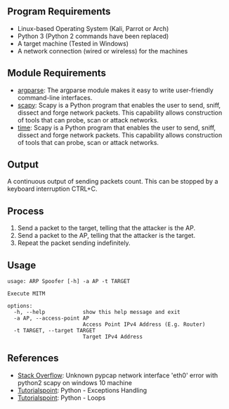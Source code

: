 ## Program Requirements

* Linux-based Operating System (Kali, Parrot or Arch)
* Python 3 (Python 2 commands have been replaced)
* A target machine (Tested in Windows)
* A network connection (wired or wireless) for the machines

## Module Requirements

* [argparse](https://docs.python.org/3/library/argparse.html?highlight=argparse): The argparse module makes it easy to write user-friendly command-line interfaces.
* [scapy](https://scapy.readthedocs.io/en/latest/): Scapy is a Python program that enables the user to send, sniff, dissect and forge network packets. This capability allows construction of tools that can probe, scan or attack networks.
* [time](https://docs.python.org/3/library/time.html?highlight=time): Scapy is a Python program that enables the user to send, sniff, dissect and forge network packets. This capability allows construction of tools that can probe, scan or attack networks.

## Output

A continuous output of sending packets count. This can be stopped by a keyboard interruption CTRL+C.

## Process

1. Send a packet to the target, telling that the attacker is the AP.
2. Send a packet to the AP, telling that the attacker is the target.
3. Repeat the packet sending indefinitely.

## Usage

```
usage: ARP Spoofer [-h] -a AP -t TARGET

Execute MITM

options:
  -h, --help            show this help message and exit
  -a AP, --access-point AP
                        Access Point IPv4 Address (E.g. Router)
  -t TARGET, --target TARGET
                        Target IPv4 Address
```

## References

* [Stack Overflow](https://stackoverflow.com/questions/59720769/unknown-pypcap-network-interface-eth0-error-with-python2-scapy-on-windows-10-m): Unknown pypcap network interface 'eth0' error with python2 scapy on windows 10 machine
* [Tutorialspoint](https://www.tutorialspoint.com/python/python_exceptions.htm): Python - Exceptions Handling
* [Tutorialspoint](https://www.tutorialspoint.com/python/python_loops.htm): Python - Loops